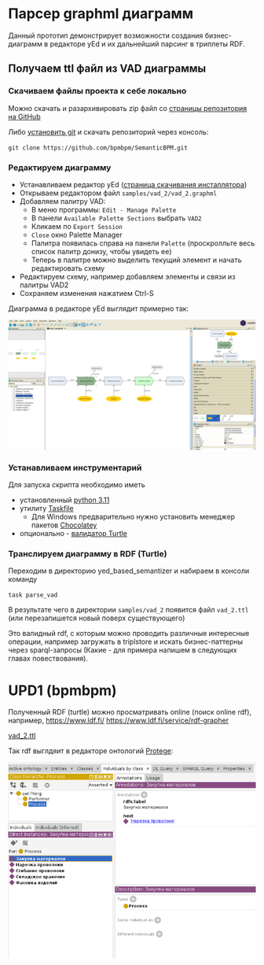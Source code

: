 # Парсер graphml диаграмм

Данный прототип демонстрирует возможности создания бизнес-диаграмм в редакторе yEd и их дальнейший парсинг в триплеты RDF.

## Получаем ttl файл из VAD диаграммы

### Скачиваем файлы проекта к себе локально

Можно скачать и разархивировать zip файл со [страницы репозитория на GitHub](https://github.com/bpmbpm/SemanticBPM)

Либо [установить git](https://git-scm.com/book/ru/v2/Введение-Установка-Git) и скачать репозиторий через консоль:

`git clone https://github.com/bpmbpm/SemanticBPM.git`

### Редактируем диаграмму

- Устанавливаем редактор yEd ([страница скачивания инсталлятора](https://www.yworks.com/products/yed/download))
- Открываем редактором файл `samples/vad_2/vad_2.graphml`
- Добавляем палитру VAD:
  - В меню программы: `Edit - Manage Palette`
  - В панели `Available Palette Sections` выбрать `VAD2`
  - Кликаем по `Export Session`
  - `Close` окно Palette Manager
  - Палитра появилась справа на панели `Palette` (проскролльте весь список палитр донизу, чтобы увидеть ее)
  - Теперь в палитре можно выделить текущий элемент и начать редактировать схему
- Редактируем схему, например добавляем элементы и связи из палитры VAD2
- Сохраняем изменения нажатием Ctrl-S

Диаграмма в редакторе yEd выглядит примерно так:

<img src="../docs/vad_2_in_yed.png" width="600" />

### Устанавливаем инструментарий

Для запуска скрипта необходимо иметь
- установленный [python 3.11](https://www.python.org/downloads/)
- утилиту [Taskfile](https://taskfile.dev/installation/)
  - Для Windows предварительно нужно установить менеджер пакетов [Chocolatey](https://chocolatey.org/install)
- опционально - [валидатор Turtle](https://github.com/IDLabResearch/TurtleValidator)

### Транслируем диаграмму в RDF (Turtle)

Переходим в директорию yed_based_semantizer и набираем в консоли команду

`task parse_vad`

В результате чего в директории `samples/vad_2` появится файл `vad_2.ttl` (или перезапишется новый поверх существующего)

Это валидный rdf, с которым можно проводить различные интересные операции, например загружать в triplstore и искать бизнес-паттерны через sparql-запросы (Какие - для примера напишем в следующих главах повествования).

# UPD1 (bpmbpm)
Полученный RDF (turtle) можно просматривать online (поиск online rdf), например, https://www.ldf.fi/   https://www.ldf.fi/service/rdf-grapher 

[vad_2.ttl](https://www.ldf.fi/service/rdf-grapher?rdf=%40prefix+owl%3A+%3Chttp%3A%2F%2Fwww.w3.org%2F2002%2F07%2Fowl%23%3E+.%0D%0A%40prefix+rdf%3A+%3Chttp%3A%2F%2Fwww.w3.org%2F1999%2F02%2F22-rdf-syntax-ns%23%3E+.%0D%0A%40prefix+rdfs%3A+%3Chttp%3A%2F%2Fwww.w3.org%2F2000%2F01%2Frdf-schema%23%3E+.%0D%0A%40prefix+sh%3A+%3Chttp%3A%2F%2Fwww.w3.org%2Fns%2Fshacl%23%3E+.%0D%0A%40prefix+xsd%3A+%3Chttp%3A%2F%2Fwww.w3.org%2F2001%2FXMLSchema%23%3E+.%0D%0A%40prefix+vad%3A+%3Chttp%3A%2F%2Fexample.org%2Fvad2%23%3E+.%0D%0A%40prefix+%3A+%3Chttp%3A%2F%2Fexample.org%2Fvad2%2Fdiagram%23%3E+.%0D%0A%0D%0A%0D%0A%3An0+a+owl%3ANamedIndividual%2C+vad%3AProcess+%3B%0D%0A%09%09rdfs%3Alabel+%22%D0%97%D0%B0%D0%BA%D1%83%D0%BF%D0%BA%D0%B0+%D0%BC%D0%B0%D1%82%D0%B5%D1%80%D0%B8%D0%B0%D0%BB%D0%BE%D0%B2%22+.%0D%0A%0D%0A%3An1+a+owl%3ANamedIndividual%2C+vad%3AProcess+%3B%0D%0A%09%09rdfs%3Alabel+%22%D0%9D%D0%B0%D1%80%D0%B5%D0%B7%D0%BA%D0%B0+%D0%BF%D1%80%D0%BE%D0%B2%D0%BE%D0%BB%D0%BE%D0%BA%D0%B8%22+.%0D%0A%0D%0A%3An2+a+owl%3ANamedIndividual%2C+vad%3AProcess+%3B%0D%0A%09%09rdfs%3Alabel+%22%D0%A1%D0%B3%D0%B8%D0%B1%D0%B0%D0%BD%D0%B8%D0%B5+%D0%BF%D1%80%D0%BE%D0%B2%D0%BE%D0%BB%D0%BE%D0%BA%D0%B8%22+.%0D%0A%0D%0A%3An3+a+owl%3ANamedIndividual%2C+vad%3AProcess+%3B%0D%0A%09%09rdfs%3Alabel+%22%D0%A4%D0%B0%D1%81%D0%BE%D0%B2%D0%BA%D0%B0+%D0%B8%D0%B7%D0%B4%D0%B5%D0%BB%D0%B8%D0%B9%22+.%0D%0A%0D%0A%3An4+a+owl%3ANamedIndividual%2C+vad%3AProcess+%3B%0D%0A%09%09rdfs%3Alabel+%22%D0%A1%D0%BA%D0%BB%D0%B0%D0%B4%D1%81%D0%BA%D0%BE%D0%B5+%D1%85%D1%80%D0%B0%D0%BD%D0%B5%D0%BD%D0%B8%D0%B5%22+.%0D%0A%0D%0A%3An5+a+owl%3ANamedIndividual%2C+vad%3APerformer+%3B%0D%0A%09%09rdfs%3Alabel+%22%D0%98%D0%B2%D0%B0%D0%BD%D0%BE%D0%B2%2C+%D0%9F%D0%B5%D1%82%D1%80%D0%BE%D0%B2%22+.%0D%0A%0D%0A%3An6+a+owl%3ANamedIndividual%2C+vad%3APerformer+%3B%0D%0A%09%09rdfs%3Alabel+%22%D0%A1%D0%B8%D0%B4%D0%BE%D1%80%D0%BE%D0%B2%22+.%0D%0A%0D%0A%3An7+a+owl%3ANamedIndividual%2C+vad%3APerformer+%3B%0D%0A%09%09rdfs%3Alabel+%22%D0%98%D0%B2%D0%B0%D0%BD%D0%BE%D0%B2%D0%B0%2C+%D0%9F%D0%B5%D1%82%D1%80%D0%BE%D0%B2%D0%B0%22+.%0D%0A%0D%0A%3An0+%3Anext+%3An1+.%0D%0A%0D%0A%3An5+%3Aperforms+%3An1+.%0D%0A%0D%0A%3An6+%3Aperforms+%3An2+.%0D%0A%0D%0A%3An7+%3Aperforms+%3An3+.%0D%0A%0D%0A%3An1+rdfs%3Acomment+%22%D0%BA%D0%BE%D0%BC%D0%BC%D0%B5%D0%BD%D1%82%D0%B0%D1%80%D0%B8%D0%B9+1%22+.%0D%0A%0D%0A%3An3+rdfs%3Acomment+%22%D0%BA%D0%BE%D0%BC%D0%BC%D0%B5%D0%BD%D1%82%D0%B0%D1%80%D0%B8%D0%B9+2%22+.%0D%0A%0D%0A%3An1+%3Anext+%3An2+.%0D%0A%0D%0A%3An2+%3Anext+%3An3+.%0D%0A%0D%0A%3An3+%3Anext+%3An4+.%0D%0A%0D%0A&from=ttl&to=png) 

Так rdf выглдяит в редакторе онтологий [Protege](https://protege.stanford.edu/download/protege/4.3/installanywhere/Web_Installers/):

<img src="../docs/vad_ttl_in_protege_1.png" width="600" />
